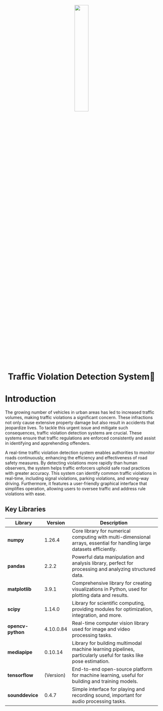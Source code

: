 <div align='center'><img style="width:30%" src='https://github.com/user-attachments/assets/7e10e502-c8ab-4553-8a44-5b5f3e38fc74'/></div>

<div align='center'> <h1> Traffic Violation Detection System🚦</h1> </div>

## <h1>Introduction</h1>

The growing number of vehicles in urban areas has led to increased traffic volumes, making traffic violations a significant concern. These infractions not only cause extensive property damage but also result in accidents that jeopardize lives. To tackle this urgent issue and mitigate such consequences, traffic violation detection systems are crucial. These systems ensure that traffic regulations are enforced consistently and assist in identifying and apprehending offenders.

A real-time traffic violation detection system enables authorities to monitor roads continuously, enhancing the efficiency and effectiveness of road safety measures. By detecting violations more rapidly than human observers, the system helps traffic enforcers uphold safe road practices with greater accuracy. This system can identify common traffic violations in real-time, including signal violations, parking violations, and wrong-way driving. Furthermore, it features a user-friendly graphical interface that simplifies operation, allowing users to oversee traffic and address rule violations with ease.

## Key Libraries

| Library                        | Version  | Description                                                         |
|--------------------------------|----------|---------------------------------------------------------------------|
| **numpy**                      | 1.26.4   | Core library for numerical computing with multi-dimensional arrays, essential for handling large datasets efficiently. |
| **pandas**                     | 2.2.2    | Powerful data manipulation and analysis library, perfect for processing and analyzing structured data. |
| **matplotlib**                 | 3.9.1    | Comprehensive library for creating visualizations in Python, used for plotting data and results.        |
| **scipy**                      | 1.14.0   | Library for scientific computing, providing modules for optimization, integration, and more.            |
| **opencv-python**              | 4.10.0.84| Real-time computer vision library used for image and video processing tasks.                            |
| **mediapipe**                  | 0.10.14  | Library for building multimodal machine learning pipelines, particularly useful for tasks like pose estimation. |
| **tensorflow**                 | (Version)| End-to-end open-source platform for machine learning, useful for building and training models.          |
| **sounddevice**                | 0.4.7    | Simple interface for playing and recording sound, important for audio processing tasks.                 |
